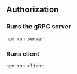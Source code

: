## Authorization

### Runs the gRPC server

```
npm run server
```

### Runs client

```
npm run client
```
